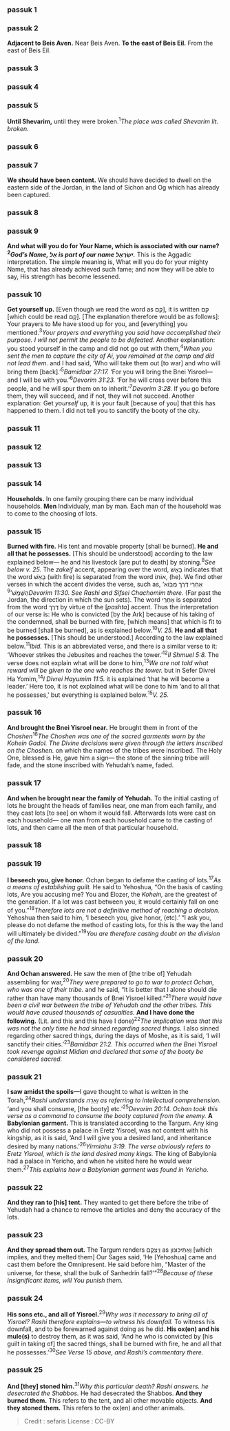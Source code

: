 
### passuk 1

### passuk 2
<b>Adjacent to Beis Aven.</b> Near Beis Aven.
<b>To the east of Beis Eil.</b> From the east of Beis Eil.

### passuk 3

### passuk 4

### passuk 5
<b>Until Shevarim,</b> until they were broken.<sup>1</sup><i class="footnote">The place was called Shevarim lit. broken.</i>

### passuk 6

### passuk 7
<b>We should have been content.</b> We should have decided to dwell on the eastern side of the Jordan, in the land of Sichon and Og which has already been captured.

### passuk 8

### passuk 9
<b>And what will you do for Your Name, which is associated with our name?<sup>2</sup><i class="footnote">God’s Name, אֵל is part of our name יִשְׂרָאֵל.</i></b> This is the Aggadic interpretation. The simple meaning is, What will you do for your mighty Name, that has already achieved such fame; and now they will be able to say, His strength has become lessened.

### passuk 10
<b>Get yourself up.</b> [Even though we read the word as קֻם], it is written קם [which could be read קָם]. [The explanation therefore would be as follows]: Your prayers to Me have stood up for you, and [everything] you mentioned.<sup>3</sup><i class="footnote">Your prayers and everything you said have accomplished their purpose. I will not permit the people to be defeated.</i> Another explanation: you stood yourself in the camp and did not go out with them,<sup>4</sup><i class="footnote">When you sent the men to capture the city of Ai, you remained at the camp and did not lead them.</i> and I had said, ‘Who will take them out [to war] and who will bring them [back].’<sup>5</sup><i class="footnote">Bamidbar 27:17.</i> ‘For you will bring the Bnei Yisroel— and I will be with you.’<sup>6</sup><i class="footnote">Devorim 31:23.</i> ‘For he will cross over before this people, and he will spur them on to inherit.’<sup>7</sup><i class="footnote">Devorim 3:28.</i> If you go before them, they will succeed, and if not, they will not succeed. Another explanation: Get <i>yourself</i> up, it is your fault [because of you] that this has happened to them. I did not tell you to sanctify the booty of the city.

### passuk 11

### passuk 12

### passuk 13

### passuk 14
<b>Households.</b> In one family grouping there can be many individual households. 
<b>Men</b> Individualy, man by man. Each man of the household was to come to the choosing of lots.

### passuk 15
<b>Burned with fire.</b> His tent and movable property [shall be burned].
<b>He and all that he possesses.</b> [This should be understood] according to the law explained below— he and his livestock [are put to death] by stoning.<sup>8</sup><i class="footnote">See below v. 25.</i> The <i>zakeif</i> accent, appearing over the word, בָּאֵשׁ indicates that the word בָּאֵשׁ (with fire) is separated from the word אוֹתוֹ, (he). We find other verses in which the accent divides the verse, such as, ‘אַחַרֵי דֶרֶך מְבוֹא הַשֶׁמֶשׁ’<sup>9</sup><i class="footnote">Devorim 11:30. See Rashi and Sifsei Chachomim there.</i> (Far past the Jordan, the direction in which the sun sets). The word אַחַרֵי is separated from the word דֶרֶך by virtue of the [<i>pashta</i>] accent. Thus the interpretation of our verse is: He who is convicted [by the Ark] because of his taking of the condemned, shall be burned with fire, [which means] that which is fit to be burned [shall be burned], as is explained below.<sup>10</sup><i class="footnote">V. 25.</i>
<b>He and all that he possesses.</b> [This should be understood.] According to the law explained below.<sup>11</sup><i class="footnote">Ibid.</i> This is an abbreviated verse, and there is a similar verse to it: ‘Whoever strikes the Jebusites and reaches the tower.’<sup>12</sup><i class="footnote">II Shmuel 5:8.</i> The verse does not explain what will be done to him,<sup>13</sup><i class="footnote">We are not told what reward will be given to the one who reaches the tower.</i> but in Sefer Divrei Ha Yomim,<sup>14</sup><i class="footnote">I Divrei Hayumim 11:5.</i> it is explained ‘that he will become a leader.’ Here too, it is not explained what will be done to him ‘and to all that he possesses,’ but everything is explained below.<sup>15</sup><i class="footnote">V. 25.</i>

### passuk 16
<b>And brought the Bnei Yisroel near.</b> He brought them in front of the <i>Choshen</i><sup>16</sup><i class="footnote">The <i>Choshen</i> was one of the sacred garments worn by the <i>Kohein Gadol.</i> The Divine decisions were given through the letters inscribed on the <i>Choshen.</i></i> on which the names of the tribes were inscribed. The Holy One, blessed is He, gave him a sign— the stone of the sinning tribe will fade, and the stone inscribed with Yehudah’s name, faded.

### passuk 17
<b>And when he brought near the family of Yehudah.</b> To the initial casting of lots he brought the heads of families near, one man from each family, and they cast lots [to see] on whom it would fall. Afterwards lots were cast on each household— one man from each household came to the casting of lots, and then came all the men of that particular household.

### passuk 18

### passuk 19
<b>I beseech you, give honor.</b> Ochan began to defame the casting of lots.<sup>17</sup><i class="footnote">As a means of establishing guilt.</i> He said to Yehoshua, “On the basis of casting lots, Are you accusing me? You and Elozer, the <i>Kohein,</i> are the greatest of the generation. If a lot was cast between you, it would certainly fall on one of you.”<sup>18</sup><i class="footnote">Therefore lots are not a definitive method of reaching a decision.</i> Yehoshua then said to him, ‘I beseech you, give honor, (etc).’ “I ask you, please do not defame the method of casting lots, for this is the way the land will ultimately be divided.”<sup>19</sup><i class="footnote">You are therefore casting doubt on the division of the land.</i>

### passuk 20
<b>And Ochan answered.</b> He saw the men of [the tribe of] Yehudah assembling for war,<sup>20</sup><i class="footnote">They were prepared to go to war to protect Ochan, who was one of their tribe.</i> and he said, “It is better that I alone should die rather than have many thousands of Bnei Yisroel killed.”<sup>21</sup><i class="footnote">There would have been a civil war between the tribe of Yehudah and the other tribes. This would have caused thousands of casualties.</i>
<b>And I have done the following.</b> (Lit. and this and this have I done)<sup>22</sup><i class="footnote">The implication was that this was not the only time he had sinned regarding sacred things.</i> I also sinned regarding other sacred things, during the days of Moshe, as it is said, ‘I will sanctify their cities.’<sup>23</sup><i class="footnote">Bamidbar 21:2. This occurred when the Bnei Yisroel took revenge against Midian and declared that some of the booty be considered sacred.</i>

### passuk 21
<b>I saw amidst the spoils</b>—I gave thought to what is written in the Torah,<sup>24</sup><i class="footnote"><i>Rashi</i> understands וָאֵרֶה as referring to intellectual comprehension.</i> ‘and you shall consume, [the booty] etc.’<sup>25</sup><i class="footnote">Devorim 20:14. Ochan took this verse as a command to consume the booty captured from the enemy.</i>
<b>A Babylonian garment.</b> This is translated according to the Targum. Any king who did not possess a palace in Eretz Yisroel, was not content with his kingship, as it is said, ‘And I will give you a desired land, and inheritance desired by many nations.’<sup>26</sup><i class="footnote">Yirmiahu 3:19. The verse obviously refers to Eretz Yisroel, which is the land desired many kings.</i> The king of Babylonia had a palace in Yericho, and when he visited here he would wear them.<sup>27</sup><i class="footnote">This explains how a Babylonian garment was found in Yericho.</i>

### passuk 22
<b>And they ran to [his] tent.</b> They wanted to get there before the tribe of Yehudah had a chance to remove the articles and deny the accuracy of the lots.

### passuk 23
<b>And they spread them out.</b> The Targum renders וַיַצִקָם as וְאַתִּיכוּנוּן [which implies, and they melted them] Our Sages said, ‘He [Yehoshua] came and cast them before the Omnipresent. He said before him, “Master of the universe, for these, shall the bulk of Sanhedrin fall?’”<sup>28</sup><i class="footnote">Because of these insignificant items, will You punish them.</i>

### passuk 24
<b>His sons etc., and all of Yisroel.</b><sup>29</sup><i class="footnote">Why was it necessary to bring all of Yisroel? Rashi therefore explains—to witness his downfall.</i> To witness his downfall, and to be forewarned against doing as he did.
<b>His ox(en) and his mule(s)</b> to destroy them, as it was said, ‘And he who is convicted by [his guilt in taking of] the sacred things, shall be burned with fire, he and all that he possesses.’<sup>30</sup><i class="footnote">See Verse 15 above, and Rashi’s commentary there.</i>

### passuk 25
<b>And [they] stoned him.</b><sup>31</sup><i class="footnote">Why this particular death? Rashi answers. he desecrated the Shabbos.</i> He had desecrated the Shabbos.
<b>And they burned them.</b> This refers to the tent, and all other movable objects.
<b>And they stoned them.</b> This refers to the ox(en) and other animals.

>Credit : sefaris
>License : CC-BY